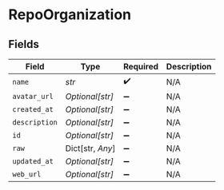 # RepoOrganization


## Fields

| Field              | Type               | Required           | Description        |
| ------------------ | ------------------ | ------------------ | ------------------ |
| `name`             | *str*              | :heavy_check_mark: | N/A                |
| `avatar_url`       | *Optional[str]*    | :heavy_minus_sign: | N/A                |
| `created_at`       | *Optional[str]*    | :heavy_minus_sign: | N/A                |
| `description`      | *Optional[str]*    | :heavy_minus_sign: | N/A                |
| `id`               | *Optional[str]*    | :heavy_minus_sign: | N/A                |
| `raw`              | Dict[str, *Any*]   | :heavy_minus_sign: | N/A                |
| `updated_at`       | *Optional[str]*    | :heavy_minus_sign: | N/A                |
| `web_url`          | *Optional[str]*    | :heavy_minus_sign: | N/A                |